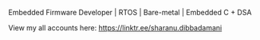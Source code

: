 Embedded Firmware Developer | RTOS | Bare-metal | Embedded C + DSA 


View my all accounts here: 
https://linktr.ee/sharanu.dibbadamani
